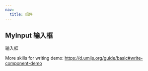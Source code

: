 ```yaml
---
nav:
  title: 组件
---
```


## MyInput 输入框

输入框

<code src="./demo-1.jsx"></code>

More skills for writing demo: https://d.umijs.org/guide/basic#write-component-demo
